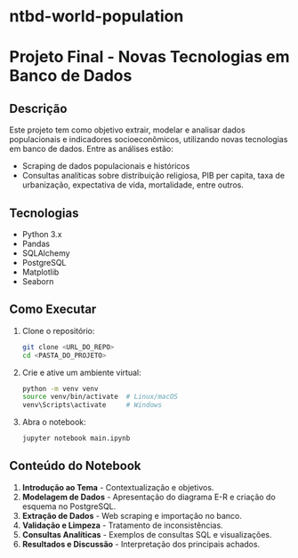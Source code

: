 # ntbd-world-population
# Projeto Final - Novas Tecnologias em Banco de Dados

## Descrição
Este projeto tem como objetivo extrair, modelar e analisar dados populacionais e indicadores socioeconômicos, utilizando novas tecnologias em banco de dados. Entre as análises estão:
- Scraping de dados populacionais e históricos
- Consultas analíticas sobre distribuição religiosa, PIB per capita, taxa de urbanização, expectativa de vida, mortalidade, entre outros.

## Tecnologias
- Python 3.x
- Pandas
- SQLAlchemy
- PostgreSQL
- Matplotlib
- Seaborn

## Como Executar
1. Clone o repositório:
   ```bash
   git clone <URL_DO_REPO>
   cd <PASTA_DO_PROJETO>
   ```
2. Crie e ative um ambiente virtual:
   ```bash
   python -m venv venv
   source venv/bin/activate  # Linux/macOS
   venv\Scripts\activate     # Windows
   ```
4. Abra o notebook:
   ```bash
   jupyter notebook main.ipynb
   ```

## Conteúdo do Notebook
1. **Introdução ao Tema** - Contextualização e objetivos.
2. **Modelagem de Dados** - Apresentação do diagrama E-R e criação do esquema no PostgreSQL.
3. **Extração de Dados** - Web scraping e importação no banco.
4. **Validação e Limpeza** - Tratamento de inconsistências.
5. **Consultas Analíticas** - Exemplos de consultas SQL e visualizações.
6. **Resultados e Discussão** - Interpretação dos principais achados.
